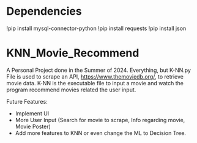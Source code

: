 # Dependencies
!pip install mysql-connector-python
!pip install requests
!pip install json

 
 # KNN_Movie_Recommend
A Personal Project done in the Summer of 2024. 
Everything, but K-NN.py File is used to scrape an API, https://www.themoviedb.org/, to retrieve movie data. 
K-NN is the executable file to input a movie and watch the program recommend movies related the user input.


Future Features:
- Implement UI
- More User Input (Search for movie to scrape, Info regarding movie, Movie Poster)
- Add more features to KNN or even change the ML to Decision Tree.
